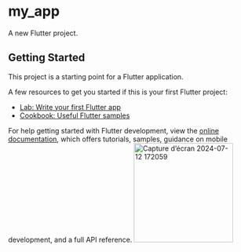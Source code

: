 # my_app

A new Flutter project.

## Getting Started

This project is a starting point for a Flutter application.

A few resources to get you started if this is your first Flutter project:

- [Lab: Write your first Flutter app](https://docs.flutter.dev/get-started/codelab)
- [Cookbook: Useful Flutter samples](https://docs.flutter.dev/cookbook)

For help getting started with Flutter development, view the
[online documentation](https://docs.flutter.dev/), which offers tutorials,
samples, guidance on mobile development, and a full API reference.
<img width="202" alt="Capture d’écran 2024-07-12 172059" src="https://github.com/user-attachments/assets/8e998252-22fb-40b5-aa0d-791da9e46d93">
